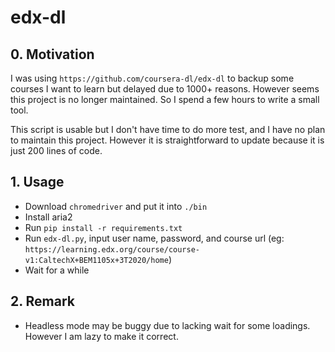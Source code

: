# edx-dl

## 0. Motivation

I was using `https://github.com/coursera-dl/edx-dl` to backup some courses I want to learn but delayed due to 1000+ reasons. However seems this project is no longer maintained. So I spend a few hours to write a small tool.

This script is usable but I don't have time to do more test, and I have no plan to maintain this project. However it is straightforward to update because it is just 200 lines of code.

## 1. Usage
- Download `chromedriver` and put it into `./bin`
- Install aria2
- Run `pip install -r requirements.txt`
- Run `edx-dl.py`, input user name, password, and course url (eg: `https://learning.edx.org/course/course-v1:CaltechX+BEM1105x+3T2020/home`)
- Wait for a while

## 2. Remark
- Headless mode may be buggy due to lacking wait for some loadings. However I am lazy to make it correct. 
